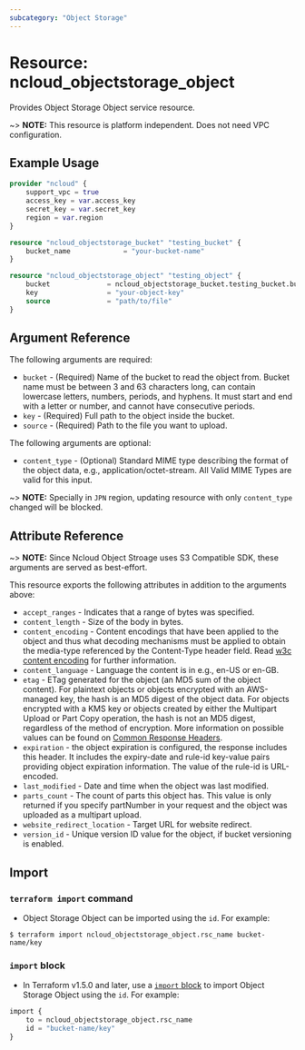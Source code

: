 ```yaml
---
subcategory: "Object Storage"
---
```



# Resource: ncloud_objectstorage_object

Provides Object Storage Object service resource.

~> **NOTE:** This resource is platform independent. Does not need VPC configuration.

## Example Usage

```terraform
provider "ncloud" {
    support_vpc = true
    access_key = var.access_key
    secret_key = var.secret_key
    region = var.region
}

resource "ncloud_objectstorage_bucket" "testing_bucket" {
    bucket_name				= "your-bucket-name"
}

resource "ncloud_objectstorage_object" "testing_object" {
    bucket				= ncloud_objectstorage_bucket.testing_bucket.bucket_name
    key 				= "your-object-key"
    source				= "path/to/file"	
}
```

## Argument Reference

The following arguments are required:

* `bucket` - (Required) Name of the bucket to read the object from. Bucket name must be between 3 and 63 characters long, can contain lowercase letters, numbers, periods, and hyphens. It must start and end with a letter or number, and cannot have consecutive periods.
* `key` - (Required) Full path to the object inside the bucket.
* `source` - (Required) Path to the file you want to upload. 

The following arguments are optional:

* `content_type` - (Optional) Standard MIME type describing the format of the object data, e.g., application/octet-stream. All Valid MIME Types are valid for this input. 

~> **NOTE:** Specially in `JPN` region, updating resource with only `content_type` changed will be blocked. 

## Attribute Reference

~> **NOTE:** Since Ncloud Object Stroage uses S3 Compatible SDK, these arguments are served as best-effort.

This resource exports the following attributes in addition to the arguments above:

* `accept_ranges` - Indicates that a range of bytes was specified.
* `content_length` - Size of the body in bytes.
* `content_encoding` - Content encodings that have been applied to the object and thus what decoding mechanisms must be applied to obtain the media-type referenced by the Content-Type header field. Read [w3c content encoding](https://www.w3.org/Protocols/rfc2616/rfc2616-sec14.html#sec14.11) for further information.
* `content_language` - Language the content is in e.g., en-US or en-GB.
* `etag` - ETag generated for the object (an MD5 sum of the object content). For plaintext objects or objects encrypted with an AWS-managed key, the hash is an MD5 digest of the object data. For objects encrypted with a KMS key or objects created by either the Multipart Upload or Part Copy operation, the hash is not an MD5 digest, regardless of the method of encryption. More information on possible values can be found on [Common Response Headers](https://docs.aws.amazon.com/AmazonS3/latest/API/RESTCommonResponseHeaders.html). 
* `expiration` - the object expiration is configured, the response includes this header. It includes the expiry-date and rule-id key-value pairs providing object expiration information. The value of the rule-id is URL-encoded. 
* `last_modified` - Date and time when the object was last modified.
* `parts_count` -  The count of parts this object has. This value is only returned if you specify partNumber in your request and the object was uploaded as a multipart upload.
* `website_redirect_location` - Target URL for website redirect.
* `version_id` - Unique version ID value for the object, if bucket versioning is enabled.

## Import

### `terraform import` command

* Object Storage Object can be imported using the `id`. For example:

```console
$ terraform import ncloud_objectstorage_object.rsc_name bucket-name/key
```

### `import` block

* In Terraform v1.5.0 and later, use a [`import` block](https://developer.hashicorp.com/terraform/language/import) to import Object Storage Object using the `id`. For example:

```terraform
import {
    to = ncloud_objectstorage_object.rsc_name
    id = "bucket-name/key"
}
```